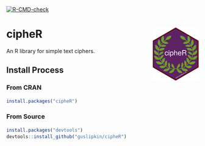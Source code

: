 <!-- badges: start -->
[![R-CMD-check](https://github.com/guslipkin/cipheR/actions/workflows/R-CMD-check.yaml/badge.svg)](https://github.com/guslipkin/cipheR/actions/workflows/R-CMD-check.yaml)
<!-- badges: end -->

# cipheR <img src="man/figures/logo.png" align="right" height="139" />
An R library for simple text ciphers.

## Install Process

### From CRAN

```R
install.packages("cipheR")
```

### From Source

```R
install.packages("devtools")
devtools::install_github("guslipkin/cipheR")
```
